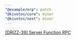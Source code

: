 ```yaml
---
"@example/erp": patch
"@kivotos/core": minor
"@kivotos/next": minor
---
```


[[DRIZZ-39] Server Function RPC](https://app.plane.so/softnetics/browse/DRIZZ-39/)
